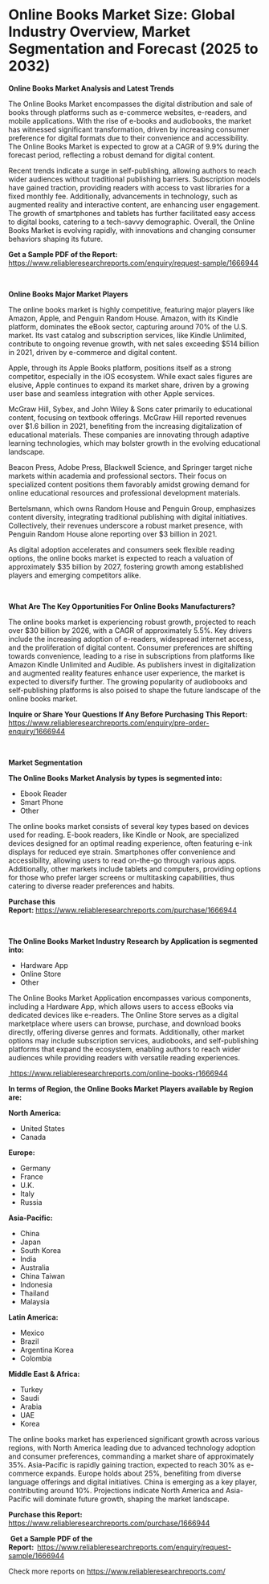<p><h1>Online Books Market Size: Global Industry Overview, Market Segmentation and Forecast (2025 to 2032)</h1></p><p><strong>Online Books Market Analysis and Latest Trends</strong></p>
<p><p>The Online Books Market encompasses the digital distribution and sale of books through platforms such as e-commerce websites, e-readers, and mobile applications. With the rise of e-books and audiobooks, the market has witnessed significant transformation, driven by increasing consumer preference for digital formats due to their convenience and accessibility. The Online Books Market is expected to grow at a CAGR of 9.9% during the forecast period, reflecting a robust demand for digital content.</p><p>Recent trends indicate a surge in self-publishing, allowing authors to reach wider audiences without traditional publishing barriers. Subscription models have gained traction, providing readers with access to vast libraries for a fixed monthly fee. Additionally, advancements in technology, such as augmented reality and interactive content, are enhancing user engagement. The growth of smartphones and tablets has further facilitated easy access to digital books, catering to a tech-savvy demographic. Overall, the Online Books Market is evolving rapidly, with innovations and changing consumer behaviors shaping its future.</p></p>
<p><strong>Get a Sample PDF of the Report:&nbsp;</strong> <a href="https://www.reliableresearchreports.com/enquiry/request-sample/1666944?utm_campaign=2233&utm_medium=2&utm_source=Github&utm_content=ia&utm_term=06032025&utm_id=online-books">https://www.reliableresearchreports.com/enquiry/request-sample/1666944</a></p>
<p>&nbsp;</p>
<p><strong>Online Books Major Market Players</strong></p>
<p><p>The online books market is highly competitive, featuring major players like Amazon, Apple, and Penguin Random House. Amazon, with its Kindle platform, dominates the eBook sector, capturing around 70% of the U.S. market. Its vast catalog and subscription services, like Kindle Unlimited, contribute to ongoing revenue growth, with net sales exceeding $514 billion in 2021, driven by e-commerce and digital content.</p><p>Apple, through its Apple Books platform, positions itself as a strong competitor, especially in the iOS ecosystem. While exact sales figures are elusive, Apple continues to expand its market share, driven by a growing user base and seamless integration with other Apple services.</p><p>McGraw Hill, Sybex, and John Wiley & Sons cater primarily to educational content, focusing on textbook offerings. McGraw Hill reported revenues over $1.6 billion in 2021, benefiting from the increasing digitalization of educational materials. These companies are innovating through adaptive learning technologies, which may bolster growth in the evolving educational landscape.</p><p>Beacon Press, Adobe Press, Blackwell Science, and Springer target niche markets within academia and professional sectors. Their focus on specialized content positions them favorably amidst growing demand for online educational resources and professional development materials.</p><p>Bertelsmann, which owns Random House and Penguin Group, emphasizes content diversity, integrating traditional publishing with digital initiatives. Collectively, their revenues underscore a robust market presence, with Penguin Random House alone reporting over $3 billion in 2021.</p><p>As digital adoption accelerates and consumers seek flexible reading options, the online books market is expected to reach a valuation of approximately $35 billion by 2027, fostering growth among established players and emerging competitors alike.</p></p>
<p>&nbsp;</p>
<p><strong>What Are The Key Opportunities For Online Books Manufacturers?</strong></p>
<p><p>The online books market is experiencing robust growth, projected to reach over $30 billion by 2026, with a CAGR of approximately 5.5%. Key drivers include the increasing adoption of e-readers, widespread internet access, and the proliferation of digital content. Consumer preferences are shifting towards convenience, leading to a rise in subscriptions from platforms like Amazon Kindle Unlimited and Audible. As publishers invest in digitalization and augmented reality features enhance user experience, the market is expected to diversify further. The growing popularity of audiobooks and self-publishing platforms is also poised to shape the future landscape of the online books market.</p></p>
<p><strong>Inquire or Share Your Questions If Any Before Purchasing This Report:</strong> <a href="https://www.reliableresearchreports.com/enquiry/pre-order-enquiry/1666944?utm_campaign=2233&utm_medium=2&utm_source=Github&utm_content=ia&utm_term=06032025&utm_id=online-books">https://www.reliableresearchreports.com/enquiry/pre-order-enquiry/1666944</a></p>
<p>&nbsp;</p>
<p><strong>Market Segmentation</strong></p>
<p><strong>The Online Books Market Analysis by types is segmented into:</strong></p>
<p><ul><li>Ebook Reader</li><li>Smart Phone</li><li>Other</li></ul></p>
<p><p>The online books market consists of several key types based on devices used for reading. E-book readers, like Kindle or Nook, are specialized devices designed for an optimal reading experience, often featuring e-ink displays for reduced eye strain. Smartphones offer convenience and accessibility, allowing users to read on-the-go through various apps. Additionally, other markets include tablets and computers, providing options for those who prefer larger screens or multitasking capabilities, thus catering to diverse reader preferences and habits.</p></p>
<p><strong>Purchase this Report:&nbsp;</strong><a href="https://www.reliableresearchreports.com/purchase/1666944?utm_campaign=2233&utm_medium=2&utm_source=Github&utm_content=ia&utm_term=06032025&utm_id=online-books">https://www.reliableresearchreports.com/purchase/1666944</a></p>
<p>&nbsp;</p>
<p><strong>The Online Books Market Industry Research by Application is segmented into:</strong></p>
<p><ul><li>Hardware App</li><li>Online Store</li><li>Other</li></ul></p>
<p><p>The Online Books Market Application encompasses various components, including a Hardware App, which allows users to access eBooks via dedicated devices like e-readers. The Online Store serves as a digital marketplace where users can browse, purchase, and download books directly, offering diverse genres and formats. Additionally, other market options may include subscription services, audiobooks, and self-publishing platforms that expand the ecosystem, enabling authors to reach wider audiences while providing readers with versatile reading experiences.</p></p>
<p><a href="https://www.reliableresearchreports.com/online-books-r1666944?utm_campaign=2233&utm_medium=2&utm_source=Github&utm_content=ia&utm_term=06032025&utm_id=online-books">&nbsp;https://www.reliableresearchreports.com/online-books-r1666944</a></p>
<p><strong>In terms of Region, the Online Books Market Players available by Region are:</strong></p>
<p>
    <p> <strong> North America: </strong>
        <ul>
            <li>United States</li>
            <li>Canada</li>
        </ul>
        </p> 
    <p> <strong> Europe: </strong>
        <ul>
            <li>Germany</li>
            <li>France</li>
            <li>U.K.</li>
            <li>Italy</li>
            <li>Russia</li>
        </ul>
        </p> 
    <p> <strong> Asia-Pacific: </strong>
        <ul>
            <li>China</li>
            <li>Japan</li>
            <li>South Korea</li>
            <li>India</li>
            <li>Australia</li>
            <li>China Taiwan</li>
            <li>Indonesia</li>
            <li>Thailand</li>
            <li>Malaysia</li>
        </ul>
        </p> 
    <p> <strong> Latin America: </strong>
        <ul>
            <li>Mexico</li>
            <li>Brazil</li>
            <li>Argentina Korea</li>
            <li>Colombia</li>
        </ul>
        </p> 
    <p> <strong> Middle East & Africa: </strong>
        <ul>
            <li>Turkey</li>
            <li>Saudi</li>
            <li>Arabia</li>
            <li>UAE</li>
            <li>Korea</li>
        </ul>
    </p>
    </p>
<p><p>The online books market has experienced significant growth across various regions, with North America leading due to advanced technology adoption and consumer preferences, commanding a market share of approximately 35%. Asia-Pacific is rapidly gaining traction, expected to reach 30% as e-commerce expands. Europe holds about 25%, benefiting from diverse language offerings and digital initiatives. China is emerging as a key player, contributing around 10%. Projections indicate North America and Asia-Pacific will dominate future growth, shaping the market landscape.</p></p>
<p><strong>Purchase this Report: </strong><a href="https://www.reliableresearchreports.com/purchase/1666944?utm_campaign=2233&utm_medium=2&utm_source=Github&utm_content=ia&utm_term=06032025&utm_id=online-books">https://www.reliableresearchreports.com/purchase/1666944</a></p>
<p>&nbsp;<strong>Get a Sample PDF of the Report:&nbsp;&nbsp;</strong><a href="https://www.reliableresearchreports.com/enquiry/request-sample/1666944?utm_campaign=2233&utm_medium=2&utm_source=Github&utm_content=ia&utm_term=06032025&utm_id=online-books">https://www.reliableresearchreports.com/enquiry/request-sample/1666944</a></p>
<p><strong></strong></p>
<p>Check more reports on <a href="https://www.reliableresearchreports.com/?utm_campaign=2233&utm_medium=2&utm_source=Github&utm_content=ia&utm_term=06032025&utm_id=online-books">https://www.reliableresearchreports.com/</a></p>